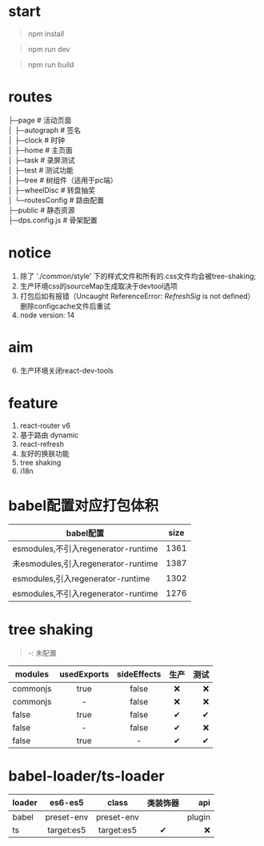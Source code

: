 # start
> npm install

> npm run dev

> npm run build

# routes
├─page                   # 活动页面 <br />
│  ├─autograph           # 签名 <br />
│  ├─clock               # 时钟 <br />
│  ├─home                # 主页面 <br />
│  ├─task                # 录屏测试 <br />
│  ├─test                # 测试功能 <br />
│  ├─tree                # 树组件（适用于pc端） <br />
│  ├─wheelDisc           # 转盘抽奖 <br />
│  └─routesConfig        # 路由配置 <br />
├─public                 # 静态资源 <br />
├─dps.config.js          # 骨架配置 <br />

# notice
1. 除了 './common/style' 下的样式文件和所有的.css文件均会被tree-shaking;
2. 生产环境css的sourceMap生成取决于devtool选项
3. 打包后如有报错（Uncaught ReferenceError: $RefreshSig$ is not defined）删除configcache文件后重试
4. node version: 14

# aim
6. 生产环境关闭react-dev-tools

# feature
1. react-router v6
2. 基于路由 dynamic
3. react-refresh
4. 友好的换肤功能
5. tree shaking
6. i18n

# babel配置对应打包体积
babel配置|size
---|:--:
esmodules,不引入regenerator-runtime|1361
未esmodules,引入regenerator-runtime|1387
esmodules,引入regenerator-runtime|1302
esmodules,不引入regenerator-runtime|1276

# tree shaking

> -: 未配置

modules|usedExports|sideEffects|生产|测试
---|:--:|:--:|:--:|---:
commonjs|true|false|❌|❌
commonjs|-|false|❌|❌
false|true|false|✔|✔
false|-|false|✔|❌
false|true|-|✔|✔

# babel-loader/ts-loader

loader|es6-es5|class|类装饰器|api
---|:--:|:--:|:--:|---:
babel|preset-env|preset-env||plugin
ts|target:es5|target:es5|✔|❌

